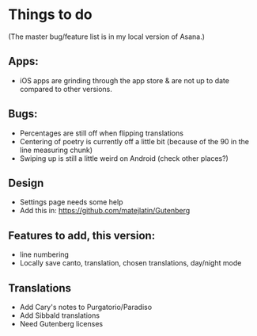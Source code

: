 # Things to do

(The master bug/feature list is in my local version of Asana.)

## Apps:

 * iOS apps are grinding through the app store & are not up to date compared to other versions.

## Bugs:

 * Percentages are still off when flipping translations
 * Centering of poetry is currently off a little bit (because of the 90 in the line measuring chunk)
 * Swiping up is still a little weird on Android (check other places?)

## Design

 * Settings page needs some help
 * Add this in: https://github.com/matejlatin/Gutenberg

## Features to add, this version:

  * line numbering
  * Locally save canto, translation, chosen translations, day/night mode

## Translations

 * Add Cary's notes to Purgatorio/Paradiso
 * Add Sibbald translations
 * Need Gutenberg licenses
